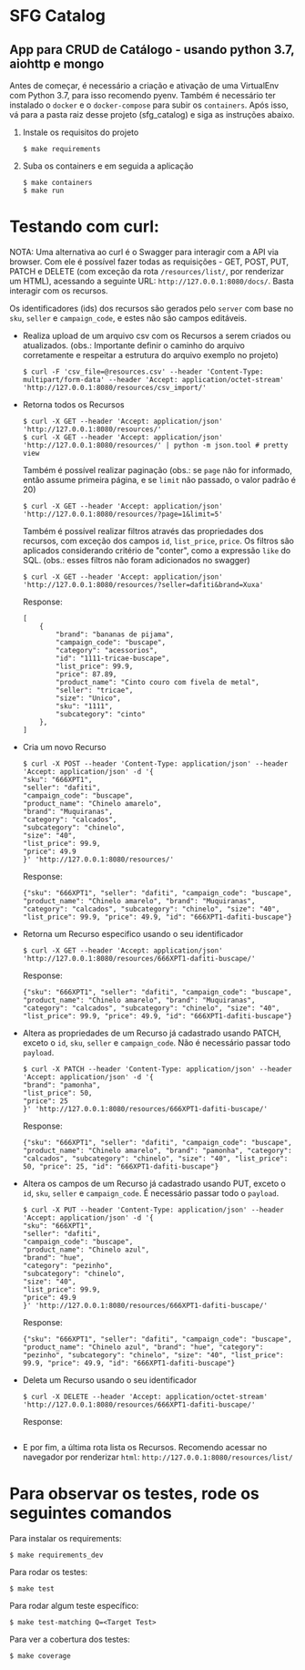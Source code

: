 # SFG Catalog

## App para CRUD de Catálogo - usando python 3.7, aiohttp e mongo

Antes de começar, é necessário a criação e ativação de uma VirtualEnv com Python 3.7, para isso recomendo pyenv.
Também é necessário ter instalado o `docker` e o `docker-compose` para subir os `containers`.
Após isso, vá para a pasta raiz desse projeto (sfg_catalog) e siga as instruções abaixo.

1) Instale os requisitos do projeto

    ```shell
    $ make requirements
    ```

2) Suba os containers e em seguida a aplicação

    ```shell
    $ make containers
    $ make run
    ```


# Testando com curl:

NOTA: Uma alternativa ao curl é o Swagger para interagir com a API via browser. Com ele é possível fazer todas as requisições - GET, POST, PUT, PATCH e DELETE (com exceção da rota `/resources/list/`, por renderizar um HTML), acessando a seguinte URL: ``` http://127.0.0.1:8080/docs/ ```. Basta interagir com os recursos.

Os identificadores (ids) dos recursos são gerados pelo `server` com base no `sku`, `seller` e `campaign_code`, e estes não são campos editáveis.

- Realiza upload de um arquivo csv com os Recursos a serem criados ou atualizados. (obs.: Importante definir o caminho do arquivo corretamente e respeitar a estrutura do arquivo exemplo no projeto)

    ```shell
    $ curl -F 'csv_file=@resources.csv' --header 'Content-Type: multipart/form-data' --header 'Accept: application/octet-stream' 'http://127.0.0.1:8080/resources/csv_import/'
    ```

- Retorna todos os Recursos

    ```shell
    $ curl -X GET --header 'Accept: application/json' 'http://127.0.0.1:8080/resources/'
    $ curl -X GET --header 'Accept: application/json' 'http://127.0.0.1:8080/resources/' | python -m json.tool # pretty view
    ```

    Também é possível realizar paginação (obs.: se `page` não for informado, então assume primeira página, e se `limit` não passado, o valor padrão é 20)

    ```shell
    $ curl -X GET --header 'Accept: application/json' 'http://127.0.0.1:8080/resources/?page=1&limit=5'
    ```

    Também é possível realizar filtros através das propriedades dos recursos, com exceção dos campos `id`, `list_price`, `price`. Os filtros são aplicados considerando critério de "conter", como a expressão `like` do SQL. (obs.: esses filtros não foram adicionados no swagger)

    ```shell
    $ curl -X GET --header 'Accept: application/json' 'http://127.0.0.1:8080/resources/?seller=dafiti&brand=Xuxa'
    ```

    Response:
    ```
    [
        {
            "brand": "bananas de pijama",
            "campaign_code": "buscape",
            "category": "acessorios",
            "id": "1111-tricae-buscape",
            "list_price": 99.9,
            "price": 87.89,
            "product_name": "Cinto couro com fivela de metal",
            "seller": "tricae",
            "size": "Unico",
            "sku": "1111",
            "subcategory": "cinto"
        },
    ]

    ```

- Cria um novo Recurso

    ```shell
    $ curl -X POST --header 'Content-Type: application/json' --header 'Accept: application/json' -d '{
    "sku": "666XPT1",
    "seller": "dafiti",
    "campaign_code": "buscape",
    "product_name": "Chinelo amarelo",
    "brand": "Muquiranas",
    "category": "calcados",
    "subcategory": "chinelo",
    "size": "40",
    "list_price": 99.9,
    "price": 49.9
    }' 'http://127.0.0.1:8080/resources/'
    ```

    Response:
    ```
    {"sku": "666XPT1", "seller": "dafiti", "campaign_code": "buscape", "product_name": "Chinelo amarelo", "brand": "Muquiranas", "category": "calcados", "subcategory": "chinelo", "size": "40", "list_price": 99.9, "price": 49.9, "id": "666XPT1-dafiti-buscape"}
    ```

 - Retorna um Recurso especifico usando o seu identificador

    ```shell
    $ curl -X GET --header 'Accept: application/json' 'http://127.0.0.1:8080/resources/666XPT1-dafiti-buscape/'
    ```

    Response:
    ```
    {"sku": "666XPT1", "seller": "dafiti", "campaign_code": "buscape", "product_name": "Chinelo amarelo", "brand": "Muquiranas", "category": "calcados", "subcategory": "chinelo", "size": "40", "list_price": 99.9, "price": 49.9, "id": "666XPT1-dafiti-buscape"}
    ```

- Altera as propriedades de um Recurso já cadastrado usando PATCH, exceto o `id`, `sku`, `seller` e `campaign_code`. Não é necessário passar todo `payload`.

    ```shell
    $ curl -X PATCH --header 'Content-Type: application/json' --header 'Accept: application/json' -d '{
    "brand": "pamonha",
    "list_price": 50,
    "price": 25
    }' 'http://127.0.0.1:8080/resources/666XPT1-dafiti-buscape/'
    ```

    Response:
    ```
    {"sku": "666XPT1", "seller": "dafiti", "campaign_code": "buscape", "product_name": "Chinelo amarelo", "brand": "pamonha", "category": "calcados", "subcategory": "chinelo", "size": "40", "list_price": 50, "price": 25, "id": "666XPT1-dafiti-buscape"}
    ```

- Altera os campos de um Recurso já cadastrado usando PUT, exceto o `id`, `sku`, `seller` e `campaign_code`. É necessário passar todo o `payload`.

    ```shell
    $ curl -X PUT --header 'Content-Type: application/json' --header 'Accept: application/json' -d '{
    "sku": "666XPT1",
    "seller": "dafiti",
    "campaign_code": "buscape",
    "product_name": "Chinelo azul",
    "brand": "hue",
    "category": "pezinho",
    "subcategory": "chinelo",
    "size": "40",
    "list_price": 99.9,
    "price": 49.9
    }' 'http://127.0.0.1:8080/resources/666XPT1-dafiti-buscape/'
    ```

    Response:
    ```
    {"sku": "666XPT1", "seller": "dafiti", "campaign_code": "buscape", "product_name": "Chinelo azul", "brand": "hue", "category": "pezinho", "subcategory": "chinelo", "size": "40", "list_price": 99.9, "price": 49.9, "id": "666XPT1-dafiti-buscape"}
    ```

- Deleta um Recurso usando o seu identificador

    ```shell
    $ curl -X DELETE --header 'Accept: application/octet-stream' 'http://127.0.0.1:8080/resources/666XPT1-dafiti-buscape/'
    ```

    Response:
    ```
    ```

- E por fim, a última rota lista os Recursos. Recomendo acessar no navegador por renderizar `html`:
    `http://127.0.0.1:8080/resources/list/`

# Para observar os testes, rode os seguintes comandos

Para instalar os requirements:

```shell
$ make requirements_dev
```

Para rodar os testes:

```shell
$ make test
```

Para rodar algum teste específico:

```shell
$ make test-matching Q=<Target Test>
```

Para ver a cobertura dos testes:

```shell
$ make coverage
```